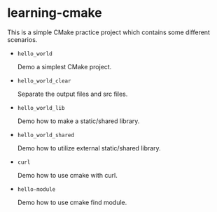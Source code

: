 learning-cmake
==============

This is a simple CMake practice project which contains some different scenarios.

* `hello_world`

    Demo a simplest CMake project.

* `hello_world_clear`

    Separate the output files and src files.

* `hello_world_lib`

    Demo how to make a static/shared library.

* `hello_world_shared`

    Demo how to utilize external static/shared library.

* `curl`
	
	Demo how to use cmake with curl.

* `hello-module`

	Demo how to use cmake find module.